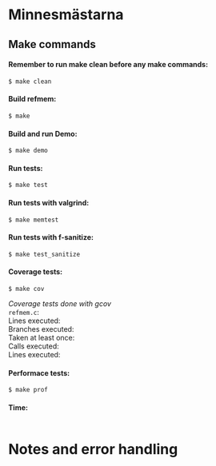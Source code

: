 # Minnesmästarna

## Make commands
#### Remember to run make clean before any make commands: 
```
$ make clean
```

   #### Build refmem: 
   ```
   $ make
   ```
   #### Build and run Demo: 
   ```
   $ make demo
   ```
   #### Run tests:
   ```
   $ make test
   ```

   #### Run tests with valgrind:
   ```
   $ make memtest
   ```

   #### Run tests with f-sanitize:
   ```
   $ make test_sanitize
   ```

   #### Coverage tests:
   ```
   $ make cov
   ```
   _Coverage tests done with gcov_\
   `refmem.c`:\
    Lines executed:         \
    Branches executed:      \
    Taken at least once:    \
    Calls executed:         \
    Lines executed:         

   
   #### Performace tests:
   ```
   $ make prof
   ```

   #### Time: 
   ```

   ```


 # Notes and error handling
